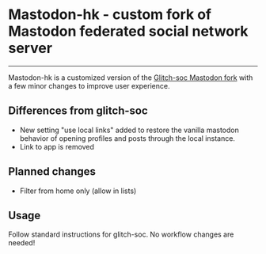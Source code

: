 # Mastodon-hk - custom fork of Mastodon federated social network server

---

Mastodon-hk is a customized version of the [Glitch-soc Mastodon fork](https://github.com/glitch-soc/mastodon)
with a few minor changes to improve user experience.

## Differences from glitch-soc
* New setting "use local links" added to restore the vanilla mastodon behavior of opening profiles and posts through the local instance.
* Link to app is removed

## Planned changes
* Filter from home only (allow in lists)

## Usage
Follow standard instructions for glitch-soc.
No workflow changes are needed!
